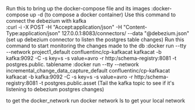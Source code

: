 Run this to bring up the docker-compose file and its images 
          :docker-compose up -d (to compose a docker container)
Use this command to connect the debezium with kafka  
          :curl -i -X POST -H "Accept:application/json" -H "Content-Type:application/json" 127.0.0.1:8083/connectors/ --data "@debezium.json" 
          (set up debezium connector to listen the postgres table changes)
Run this command to start monitoring the changes made to the db
          :docker run --tty --network project1_default confluentinc/cp-kafkacat kafkacat -b kafka:9092 -C -s key=s -s value=avro -r http:/schema-registry:8081 -t postgres.public.
          tablename 
          :docker run --tty --network incremental_change_data_capture_default confluentinc/cp-kafkacat kafkacat -b kafka:9092 -C -s key=s -s value=avro -r http:/schema-registry:8081 -t postgres.public.asset
          (Tail the kafka topic to see if it's listening to debezium postgres changes)

to get the docker_network run docker network ls to get your local network
